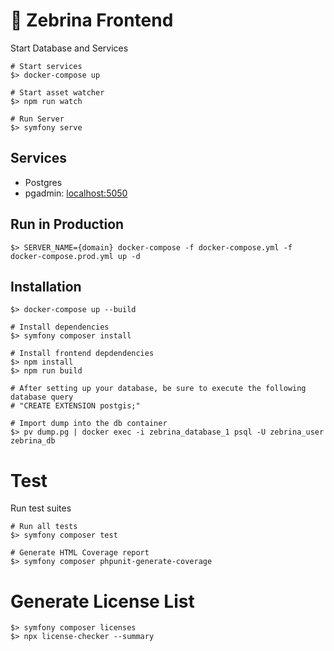 # 🦓 Zebrina Frontend

Start Database and Services

```
# Start services
$> docker-compose up

# Start asset watcher
$> npm run watch

# Run Server
$> symfony serve
```

## Services

* Postgres
* pgadmin: [localhost:5050](localhost:5050)

## Run in Production

```
$> SERVER_NAME={domain} docker-compose -f docker-compose.yml -f docker-compose.prod.yml up -d
```

## Installation

```
$> docker-compose up --build

# Install dependencies
$> symfony composer install

# Install frontend depdendencies
$> npm install
$> npm run build

# After setting up your database, be sure to execute the following database query
# "CREATE EXTENSION postgis;"

# Import dump into the db container
$> pv dump.pg | docker exec -i zebrina_database_1 psql -U zebrina_user zebrina_db
```

# Test

Run test suites

```
# Run all tests
$> symfony composer test

# Generate HTML Coverage report
$> symfony composer phpunit-generate-coverage
```

# Generate License List

```
$> symfony composer licenses
$> npx license-checker --summary
```
